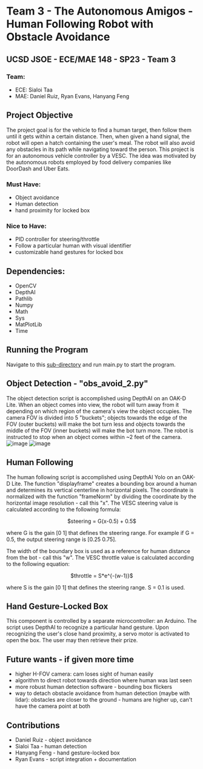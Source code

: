 # Team 3 - The Autonomous Amigos - Human Following Robot with Obstacle Avoidance
## UCSD JSOE - ECE/MAE 148 - SP23 - Team 3
### Team:
* ECE: Sialoi Taa
* MAE: Daniel Ruiz, Ryan Evans, Hanyang Feng

## Project Objective
The project goal is for the vehicle to find a human target, then follow them until it gets within a certain distance. Then, when given a hand signal, the robot will open a hatch containing the user's meal. The robot will also avoid any obstacles in its path while navigating toward the person. This project is for an autonomous vehicle controller by a VESC. The idea was motivated by the autonomous robots employed by food delivery companies like DoorDash and Uber Eats. 
### Must Have:
* Object avoidance
* Human detection
* hand proximity for locked box
### Nice to Have:
* PID controller for steering/throttle
* Follow a particular human with visual identifier
* customizable hand gestures for locked box

## Dependencies:
* OpenCV
* DepthAI
* Pathlib
* Numpy
* Math
* Sys
* MatPlotLib
* Time

## Running the Program
Navigate to this [sub-directory](https://github.com/UCSD-ECEMAE-148/spring-2023-final-project-team-3/tree/main/depthai-python/examples/Yolo) and run main.py to start the program.

## Object Detection - "obs_avoid_2.py"
The object detection script is accomplished using DepthAI on an OAK-D Lite. When an object comes into view, the robot will turn away from it depending on which region of the camera's view the object occupies. The camera FOV is divided into 5 "buckets"; objects towards the edge of the FOV (outer buckets) will make the bot turn less and objects towards the middle of the FOV (inner buckets) will make the bot turn more. The robot is instructed to stop when an object comes within ~2 feet of the camera.
![image](https://github.com/UCSD-ECEMAE-148/spring-2023-final-project-team-3/assets/15269806/c3ba8de2-26f1-4d0f-b4ba-43dd5ad15453)
![image](https://github.com/UCSD-ECEMAE-148/spring-2023-final-project-team-3/assets/15269806/d9dfae61-3daf-45ee-a1cd-27d2f34121ce)


## Human Following
The human following script is accomplished using DepthAI Yolo on an OAK-D Lite. The function "displayframe" creates a bounding box around a human and determines its vertical centerline in horizontal pixels. The coordinate is normalized with the function "frameNorm" by dividing the coordinate by the horizontal image resolution - call this "x". The VESC steering value is calculated according to the following formula:
<p align="center">
$steering = G(x-0.5) + 0.5$
</p>

where G is the gain [0 1] that defines the steering range. For example if G = 0.5, the output steering range is [0.25 0.75]. 

The width of the boundary box is used as a reference for human distance from the bot - call this "w". The VESC throttle value is calculated according to the following equation:
<p align="center">
$throttle = S*e^{-(w-1)}$
</p>

where S is the gain [0 1] that defines the steering range. S = 0.1 is used.

## Hand Gesture-Locked Box
This component is controlled by a separate microcontroller: an Arduino. The script uses DepthAI to recognize a particular hand gesture. Upon recognizing the user's close hand proximity, a servo motor is activated to open the box. The user may then retrieve their prize.

## Future wants - if given more time
* higher H-FOV camera: cam loses sight of human easily
* algorithm to direct robot towards direction where human was last seen
* more robust human detection software - bounding box flickers
* way to detach obstacle avoidance from human detection (maybe with lidar): obstacles are closer to the ground - humans are higher up, can't have the camera point at both

## Contributions
* Daniel Ruiz - object avoidance
* Sialoi Taa - human detection
* Hanyang Feng - hand gesture-locked box
* Ryan Evans - script integration + documentation
